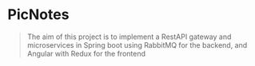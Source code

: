 # PicNotes
> The aim of this project is to implement a RestAPI gateway and microservices in Spring boot using RabbitMQ for the backend, and Angular with Redux for the frontend
